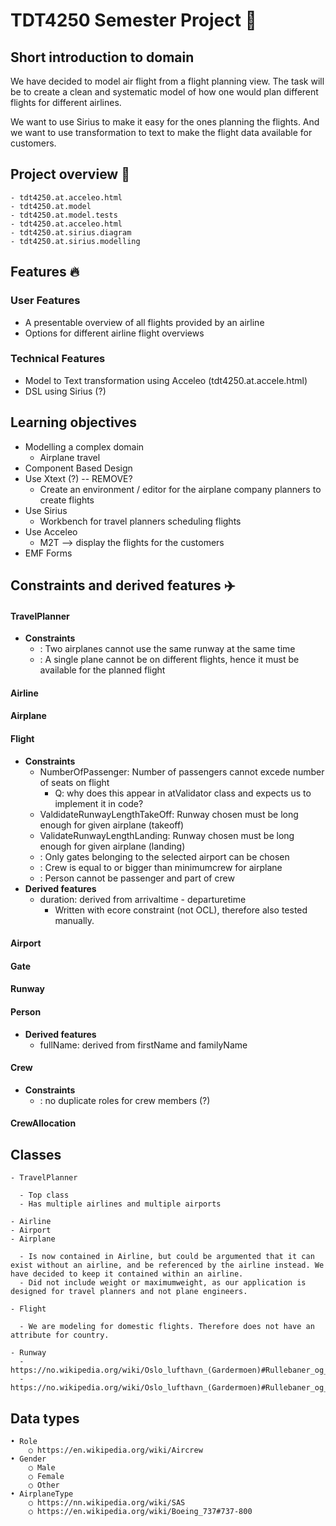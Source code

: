 # TDT4250 Semester Project 💾

## Short introduction to domain
We have decided to model air flight from a flight planning view. The task will be to create a clean and systematic model of how one would plan different flights for different airlines.
    
We want to use Sirius to make it easy for the ones planning the flights. And we want to use transformation to text to make the flight data available for customers.

## Project overview 📢

    - tdt4250.at.acceleo.html
    - tdt4250.at.model
    - tdt4250.at.model.tests
    - tdt4250.at.acceleo.html
    - tdt4250.at.sirius.diagram
    - tdt4250.at.sirius.modelling

## Features 🔥

### User Features

- A presentable overview of all flights provided by an airline
- Options for different airline flight overviews

### Technical Features

- Model to Text transformation using Acceleo (tdt4250.at.accele.html)
- DSL using Sirius (?)

## Learning objectives

- Modelling a complex domain
  - Airplane travel
- Component Based Design
- Use Xtext (?) -- REMOVE?
  - Create an environment / editor for the airplane company planners to create flights
- Use Sirius
  - Workbench for travel planners scheduling flights 
- Use Acceleo 
  - M2T --> display the flights for the customers
- EMF Forms

## Constraints and derived features ✈️

#### TravelPlanner
  - **Constraints**
    - <constraintname>: Two airplanes cannot use the same runway at the same time
    - <constraintname>: A single plane cannot be on different flights, hence it must be available for the planned flight
#### Airline
#### Airplane
#### Flight
  - **Constraints**
    - NumberOfPassenger: Number of passengers cannot excede number of seats on flight 
      - Q: why does this appear in atValidator class and expects us to implement it in code?
    - ValdidateRunwayLengthTakeOff: Runway chosen must be long enough for given airplane (takeoff)
    - ValidateRunwayLengthLanding: Runway chosen must be long enough for given airplane (landing)
    - <constraintname>: Only gates belonging to the selected airport can be chosen
    - <constraintname>: Crew is equal to or bigger than minimumcrew for airplane
    - <constraintname>: Person cannot be passenger and part of crew
  - **Derived features**
    - duration: derived from arrivaltime - departuretime
      - Written with ecore constraint (not OCL), therefore also tested manually. 
#### Airport
#### Gate
#### Runway
#### Person
  - **Derived features**
    - fullName: derived from firstName and familyName
#### Crew
  - **Constraints**
    - <constraintname>: no duplicate roles for crew members (?)
#### CrewAllocation


## Classes

    - TravelPlanner

      - Top class
      - Has multiple airlines and multiple airports

    - Airline
    - Airport
    - Airplane

      - Is now contained in Airline, but could be argumented that it can exist without an airline, and be referenced by the airline instead. We have decided to keep it contained within an airline.
      - Did not include weight or maximumweight, as our application is designed for travel planners and not plane engineers.

    - Flight

      - We are modeling for domestic flights. Therefore does not have an attribute for country.

    - Runway
      - https://no.wikipedia.org/wiki/Oslo_lufthavn_(Gardermoen)#Rullebaner_og_flytrafikkontroll
      - https://no.wikipedia.org/wiki/Oslo_lufthavn_(Gardermoen)#Rullebaner_og_flytrafikkontroll

## Data types

    • Role
    	○ https://en.wikipedia.org/wiki/Aircrew
    • Gender
    	○ Male
    	○ Female
    	○ Other
    • AirplaneType
    	○ https://nn.wikipedia.org/wiki/SAS
    	○ https://en.wikipedia.org/wiki/Boeing_737#737-800
